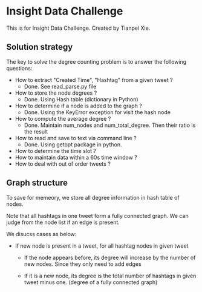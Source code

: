 # Insight Data Challenge
This is for Insight Data Challenge. Created by Tianpei Xie. 

## Solution strategy 
The key to solve the degree counting problem is to answer the following questions:
  * How to extract "Created Time", "Hashtag" from a given tweet ? 
    - Done. See read_parse.py file
  * How to store the node degrees ?
    - Done. Using Hash table (dictionary in Python)
  * How to determine if a node is added to the graph ?
    - Done. Using the KeyError exception for visit the hash node 
  * How to compute the average degree ?
    - Done. Maintain num_nodes and num_total_degree. Then their ratio is the result
  * How to read and save to text via command line ?
    - Done. Using getopt package in python. 
  * How to determine the time slot ?
  * How to maintain data within a 60s time window ? 
  * How to deal with out of order tweets ?

## Graph structure 
To save for memeory, we store all degree information in hash table of nodes.

Note that all hashtags in one tweet form a fully connected graph. We can judge from the node list if an edge is present. 

We disucss cases as below:

  * If new node is present in a tweet, for all hashtag nodes in given tweet 
     - If the node appears before, its degree will increase by the number of new nodes. Since they only need to add edges 

     - If it is a new node, its degree is the total number of hashtags in given tweet minus one. (degree of a fully connected graph)


